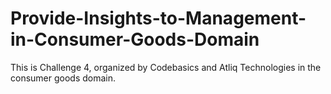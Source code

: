 # Provide-Insights-to-Management-in-Consumer-Goods-Domain
This is Challenge 4, organized by Codebasics and Atliq Technologies in the consumer goods domain.
